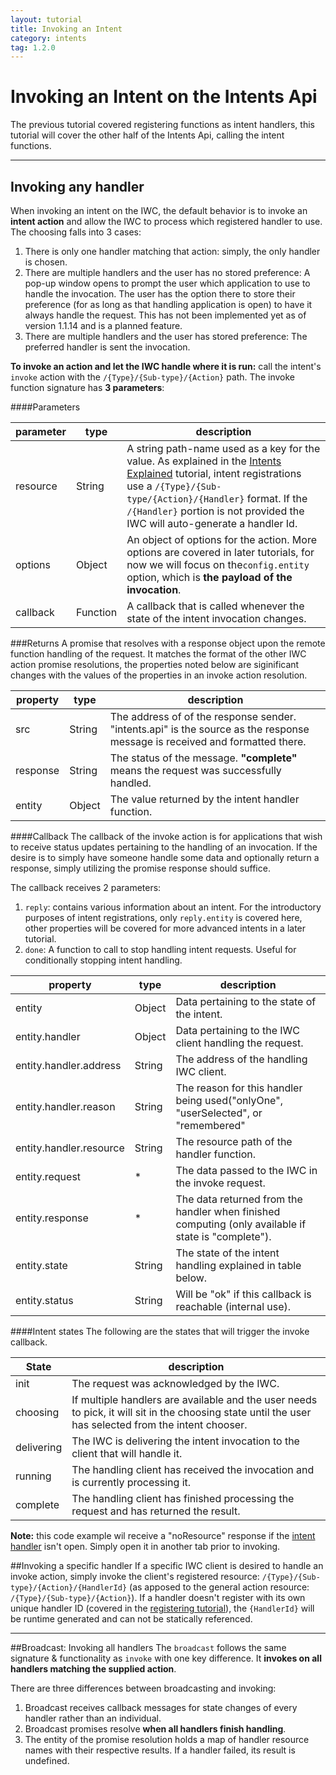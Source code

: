 ```yaml
---
layout: tutorial
title: Invoking an Intent
category: intents
tag: 1.2.0
---
```


# Invoking an Intent on the Intents Api
The previous tutorial covered registering functions as intent handlers, this tutorial will cover the other half of
the Intents Api, calling the intent functions.

***
## Invoking any handler
When invoking an intent on the IWC, the default behavior is to invoke an **intent action** and allow the IWC to process
 which registered handler to use. The choosing falls into 3 cases:

 1. There is only one handler matching that action: simply, the only handler is chosen.
 2. There are multiple handlers and the user has no stored preference: A pop-up window opens to prompt the user which
 application to use to handle the invocation. The user has the option there to store their preference (for as long
 as that handling application is open) to have it always handle the request. This has not been implemented yet as of
 version 1.1.14 and is a planned feature.
 3. There are multiple handlers and the user has stored preference: The preferred handler is sent the invocation.


**To invoke an action and let the IWC handle where it is run:** call the intent's `invoke` action with the
`/{Type}/{Sub-type}/{Action}` path. The invoke function signature has **3 parameters**:

####Parameters

| parameter | type   | description                                                                                                                                                            |
|-----------|--------|------------------------------------------------------------------------------------------------------------------------------------------------------------------------|
| resource  | String | A string path-name used as a key for the value. As explained in the [Intents Explained](10_intentInit.html) tutorial, intent registrations use a `/{Type}/{Sub-type/{Action}/{Handler}` format. If the `/{Handler}` portion is not provided the IWC will auto-generate a handler Id.                                |
| options   | Object | An object of options for the action. More options are covered in later tutorials, for now we will focus on the`config.entity` option, which is **the payload of the invocation**. |
| callback  | Function| A callback that is called whenever the state of the intent invocation changes.

###Returns
A promise that resolves with a response object upon the remote function handling of the request. It matches the format
of the other IWC action promise resolutions, the properties noted below are siginificant changes with the values of
the properties in an invoke action resolution.

| property | type   | description                                                                                 |
|----------|--------|---------------------------------------------------------------------------------------------|
| src      | String | The address of of the response sender. "intents.api" is the source as the response message is received and formatted there. |
| response | String | The status of the message. **"complete"** means the request was successfully handled.                 |
| entity   | Object | The value returned by the intent handler function.                                            |


####Callback
The callback of the invoke action is for applications that wish to receive status updates pertaining to the handling
of an invocation. If the desire is to simply have someone handle some data and optionally return a response, simply
utilizing the promise response should suffice.


The callback receives 2 parameters:
 1. `reply`: contains various information about an intent. For the introductory purposes of intent registrations, only
 `reply.entity` is covered here, other properties will be covered for more advanced intents in a later tutorial.
 2. `done`: A function to call to stop handling intent requests. Useful for conditionally stopping intent handling.

| property | type   | description                                |
|----------|--------|--------------------------------------------|
| entity   | Object | Data pertaining to the state of the intent.|
| entity.handler| Object| Data pertaining to the IWC client handling the request.|
| entity.handler.address| String| The address of the handling IWC client.|
| entity.handler.reason| String| The reason for this handler being used("onlyOne", "userSelected", or "remembered"|
| entity.handler.resource| String| The resource path of the handler function.|
| entity.request| * | The data passed to the IWC in the invoke request.|
| entity.response | * | The data returned from the handler when finished computing (only available if state is "complete").|
| entity.state | String | The state of the intent handling explained in table below.|
| entity.status | String | Will be "ok" if this callback is reachable (internal use).|

####Intent states
The following are the states that will trigger the invoke callback.

| State   | description                                |
|---------|--------------------------------------------|
| init    | The request was acknowledged by the IWC.   |
| choosing| If multiple handlers are available and the user needs to pick, it will sit in the choosing state until the user has selected from the intent chooser.   |
| delivering| The IWC is delivering the intent invocation to the client that will handle it. |
| running | The handling client has received the invocation and is currently processing it. |
| complete| The handling client has finished processing the request and has returned the result. |


**Note:** this code example wil receive a "noResource" response if the [intent handler](http://s.codepen.io/Kevin-K/debug/xZbdLv) isn't open. Simply open it in another
tab prior to invoking.
<p data-height="500" data-theme-id="0" data-slug-hash="YwXXdW" data-default-tab="js" data-user="Kevin-K" class='codepen'>

##Invoking a specific handler
If a specific IWC client is desired to handle an invoke action, simply invoke the client's registered resource:
`/{Type}/{Sub-type}/{Action}/{HandlerId}` (as apposed to the general action resource: `/{Type}/{Sub-type}/{Action}`).
If a handler doesn't register with its own unique handler ID (covered in the [registering tutorial](11_intentRegister.html)),
the `{HandlerId}` will be runtime generated and can not be statically referenced.

***

##Broadcast: Invoking all handlers
The `broadcast` follows the same signature & functionality as `invoke` with one key difference. It **invokes on all
handlers matching the supplied action**.

There are three differences between broadcasting and invoking:

1. Broadcast receives callback messages for state changes of every handler rather than an individual.
2. Broadcast promises resolve **when all handlers finish handling**.
3. The entity of the promise resolution holds a map of handler resource names with their respective results. If a handler
failed, its result is undefined.

<p data-height="500" data-theme-id="0" data-slug-hash="qbdQbO" data-default-tab="js" data-user="Kevin-K" class='codepen'>
